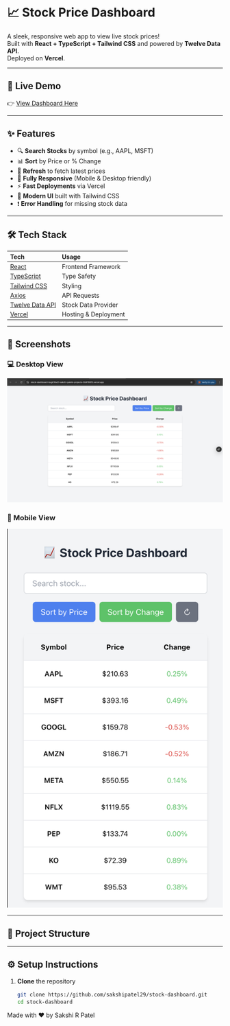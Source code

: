 # 📈 Stock Price Dashboard

A sleek, responsive web app to view live stock prices!  
Built with **React + TypeScript + Tailwind CSS** and powered by **Twelve Data API**.  
Deployed on **Vercel**.

---

## 🚀 Live Demo

👉 [View Dashboard Here](https://stock-dashboard-jsn2.vercel.app/)

---

## ✨ Features

- 🔍 **Search Stocks** by symbol (e.g., AAPL, MSFT)
- 📊 **Sort** by Price or % Change
- 🔄 **Refresh** to fetch latest prices
- 📱 **Fully Responsive** (Mobile & Desktop friendly)
- ⚡ **Fast Deployments** via Vercel
- 🎨 **Modern UI** built with Tailwind CSS
- ❗ **Error Handling** for missing stock data

---

## 🛠 Tech Stack

| Tech | Usage |
|:---|:---|
| [React](https://react.dev/) | Frontend Framework |
| [TypeScript](https://www.typescriptlang.org/) | Type Safety |
| [Tailwind CSS](https://tailwindcss.com/) | Styling |
| [Axios](https://axios-http.com/) | API Requests |
| [Twelve Data API](https://twelvedata.com/) | Stock Data Provider |
| [Vercel](https://vercel.com/) | Hosting & Deployment |

---

## 📸 Screenshots

### 💻 Desktop View
![Desktop View](/public/desktop.png)

### 📱 Mobile View
![Mobile View](/public/mobile.png)

---

## 🧩 Project Structure


---

## ⚙️ Setup Instructions

1. **Clone** the repository
   ```bash
   git clone https://github.com/sakshipatel29/stock-dashboard.git
   cd stock-dashboard


Made with ❤️ by Sakshi R Patel
